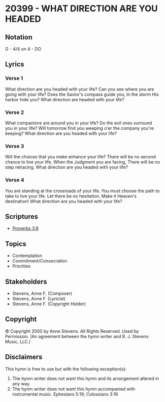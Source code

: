# 20399 - WHAT DIRECTION ARE YOU HEADED

## Notation

G - 4/4 on 4 - DO

## Lyrics

### Verse 1

What direction are you headed with your life? Can you see where you are going with your life? Does the Savior's compass guide you, In the storm His harbor hide you? What direction are headed with your life?

### Verse 2

What companions are around you in your life? Do the evil ones surround you in your life? Will tomorrow find you weeping o'er the company you're keeping? What direction are you headed with your life?

### Verse 3

Will the choices that you make enhance your life? There will be no second chance to live your life. When the Judgment you are facing, There will be no step retracing. What direction are you headed with your life?

### Verse 4

You are standing at the crossroads of your life. You must choose the path to take to live your life. Let there be no hesitation. Make it Heaven's destination! What direction are you headed with your life?


## Scriptures

- [Proverbs 3:6](https://www.biblegateway.com/passage/?search=Proverbs%203%3A6)

## Topics

- Contemplation
- Commitment/Consecration
- Priorities

## Stakeholders

- Stevens, Anne F. (Composer)
- Stevens, Anne F. (Lyricist)
- Stevens, Anne F. (Copyright Holder)

## Copyright

© Copyright 2000 by Anne Stevens. All Rights Reserved. Used by Permission.
(An agreement between the hymn writer and R. J. Stevens Music, LLC.)

## Disclaimers

This hymn is free to use but with the following exception(s):
1. The hymn writer does not want this hymn and its arrangement altered in any way.
2. The hymn writer does not want this hymn accompanied with instrumental music.
Ephesians 5:19; Colossians 3:16

